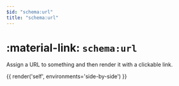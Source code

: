 ```yaml
---
$id: "schema:url"
title: "schema:url"
---
```


# :material-link: `schema:url`

Assign a URL to something and then render it with a clickable link.

{{ render('self', environments='side-by-side') }}

